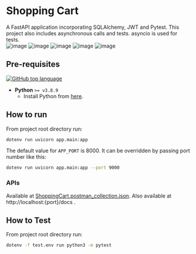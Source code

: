 # Shopping Cart

A FastAPI application incorporating SQLAlchemy, JWT and Pytest. This project also includes asynchronous calls and tests. asyncio is used for tests. </br>
![image]({https://img.shields.io/badge/fastapi-109989?style=for-the-badge&logo=FASTAPI&logoColor=white})
![image]({https://img.shields.io/badge/JWT-000000?style=for-the-badge&logo=JSON%20web%20tokens&logoColor=white})
![image]({https://img.shields.io/badge/MySQL-005C84?style=for-the-badge&logo=mysql&logoColor=white})
![image]({https://img.shields.io/badge/Python-FFD43B?style=for-the-badge&logo=python&logoColor=darkgreen})
![image]({BadgeURLHere})

## Pre-requisites 

 [![GitHub top language](https://img.shields.io/github/languages/top/vinitshahdeo/PortScanner?logo=python&logoColor=white)](https://www.python.org/)

- **Python** `>= v3.8.9`
    - Install Python from [here](https://www.python.org/).

## How to run
From project root directory run:
```sh
dotenv run uvicorn app.main:app
```

The default value for `APP_PORT` is 8000.
It can be overridden by passing port number like this:

```sh
dotenv run uvicorn app.main:app --port 9000
```
### APIs

Available at [ShoppingCart.postman_collection.json](https://github.com/AlphJose/Shopping-Cart/blob/main/ShoppingCart.postman_collection.json). Also available at http://localhost:{port}/docs .


## How to Test
From project root directory run:

```sh
dotenv -f test.env run python3 -m pytest
```
